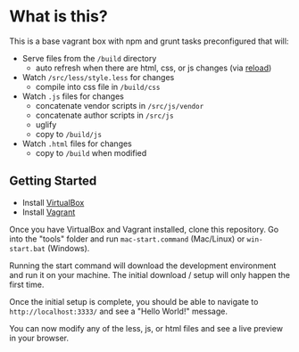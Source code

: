 # What is this?

This is a base vagrant box with npm and grunt tasks preconfigured that will:

  - Serve files from the `/build` directory
    - auto refresh when there are html, css, or js changes (via [reload](https://www.npmjs.org/package/reload))
  - Watch `/src/less/style.less` for changes 
    - compile into css file in `/build/css` 
  - Watch `.js` files for changes 
    - concatenate vendor scripts in `/src/js/vendor`
    - concatenate author scripts in `/src/js`
    - uglify
    - copy to `/build/js`
  - Watch `.html` files for changes
    - copy to `/build` when modified

## Getting Started

  - Install [VirtualBox](https://www.virtualbox.org/wiki/Downloads)
  - Install [Vagrant](http://www.vagrantup.com/downloads.html)

Once you have VirtualBox and Vagrant installed, clone this repository.  Go into the "tools" folder and run `mac-start.command` (Mac/Linux) or `win-start.bat` (Windows).

Running the start command will download the development environment and run it on your machine.  The initial download / setup will only happen the first time.

Once the initial setup is complete, you should be able to navigate to `http://localhost:3333/` and see a "Hello World!" message.

You can now modify any of the less, js, or html files and see a live preview in your browser.
